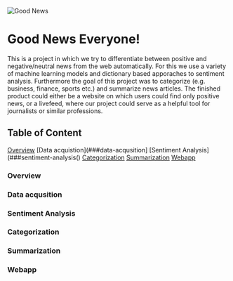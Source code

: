 ![Good News](https://motionandmomentum.files.wordpress.com/2017/10/5181a5b8-6e3d-466f-9cea-8f900375fd42-720-000000640b9c2bac.gif)


# Good News Everyone!

This is a project in which we try to differentiate between positive and negative/neutral news from the web automatically.
For this we use a variety of machine learning models and dictionary based apporaches to sentiment analysis. 
Furthermore the goal of this project was to categorize (e.g. business, finance, sports etc.) and summarize news articles.
The finished product could either be a website on which users could find only positive news, or a livefeed, where our project could serve as a helpful tool for journalists or similar professions.

## Table of Content

[Overview](###overview)
[Data acquistion](###data-acqusition]
[Sentiment Analysis](###sentiment-analysis()
[Categorization](###categorization)
[Summarization](###summarization)
[Webapp](###webapp)

### Overview
### Data acqusition
### Sentiment Analysis
### Categorization
### Summarization
### Webapp
